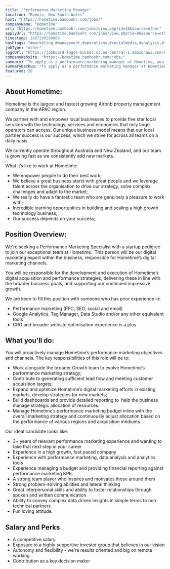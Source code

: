 ```yaml
---
title: "Performance Marketing Manager"
location: "Remote, New South Wales"
host: "https://hometime.bamboohr.com/jobs/"
companyName: "Hometime"
url: "https://hometime.bamboohr.com/jobs/view.php?id=46&source=other"
applyUrl: "https://hometime.bamboohr.com/jobs/view.php?id=46&source=other"
timestamp: 1607299200000
hashtags: "#marketing,#management,#operations,#socialmedia,#analysis,#finance,#optimization"
jobType: "other"
logoUrl: "https://jobboard-logos-bucket.s3.eu-central-1.amazonaws.com/hometime"
companyWebsite: "https://hometime.bamboohr.com/jobs/"
summary: "To apply as a performance marketing manager at Hometime, you preferably need to have 3+ years of relevant performance marketing experience and wanting to take that next step in your career."
summaryBackup: "To apply as a performance marketing manager at Hometime, you preferably need to have some knowledge of: #marketing, #management, #operations."
featured: 20
---
```


## About Hometime:

Hometime is the largest and fastest growing Airbnb property management company in the APAC region. 

We partner with and empower local businesses to provide five star local services with the technology, services and economics that only large operators can access. Our unique business model means that our local partner success is our success, which we strive for across all teams on a daily basis.

We currently operate throughout Australia and New Zealand, and our team is growing fast as we consistently add new markets. 

What it’s like to work at Hometime:

*   We empower people to do their best work;
*   We believe a great business starts with great people and we leverage talent across the organisation to drive our strategy, solve complex challenges and adapt to the market;
*   We really do have a fantastic team who are genuinely a pleasure to work with;
*   Incredible learning opportunities in building and scaling a high growth technology business;
*   Our success depends on your success;

## Position Overview:

We're seeking a Performance Marketing Specialist with a startup pedigree to join our exceptional team at Hometime.  This person will be our digital marketing expert within the business, responsible for Hometime’s digital marketing channels.

You will be responsible for the development and execution of Hometime’s digital acquisition and performance strategies, delivering these in line with the broader business goals, and supporting our continued impressive growth. 

We are keen to fill this position with someone who has prior experience in:

*   Performance marketing (PPC, SEO, social and email)
*   Google Analytics, Tag Manager, Data Studio and/or any other equivalent tools
*   CRO and broader website optimisation experience is a plus  
    

## What you’ll do:

You will proactively manage Hometime’s performance marketing objectives and channels. The key responsibilities of this role will be to: 

*   Work alongside the broader Growth team to evolve Hometime’s performance marketing strategy;
*   Contribute to generating sufficient lead flow and meeting customer acquisition targets; 
*   Expand and optimize Hometime’s digital marketing efforts in existing markets, develop strategies for new markets;
*   Build dashboards and provide detailed reporting to  help the business manage strategic allocation of resources.
*   Manage Hometime’s performance marketing budget inline with the overall marketing strategy and continuously adjust allocation based on the performance of various regions and acquisition mediums.

Our ideal candidate looks like:

*   3+ years of relevant performance marketing experience and wanting to take that next step in your career
*   Experience in a high growth, fast paced company
*   Experience with performance marketing, data analysis and analytics tools
*   Experience managing a budget and providing financial reporting against performance marketing KPIs
*   A strong team player who inspires and motivates those around them
*   Strong problem-solving abilities and lateral thinking
*   Great interpersonal skills and ability to foster relationships through spoken and written communication
*   Ability to convey complex data driven insights in simple terms to non technical partners
*   Fun loving attitude.

## Salary and Perks

*   A competitive salary.
*   Exposure to a highly supportive investor group that believes in our vision
*   Autonomy and flexibility - we're results oriented and big on remote working
*   Contribution as a key decision maker

